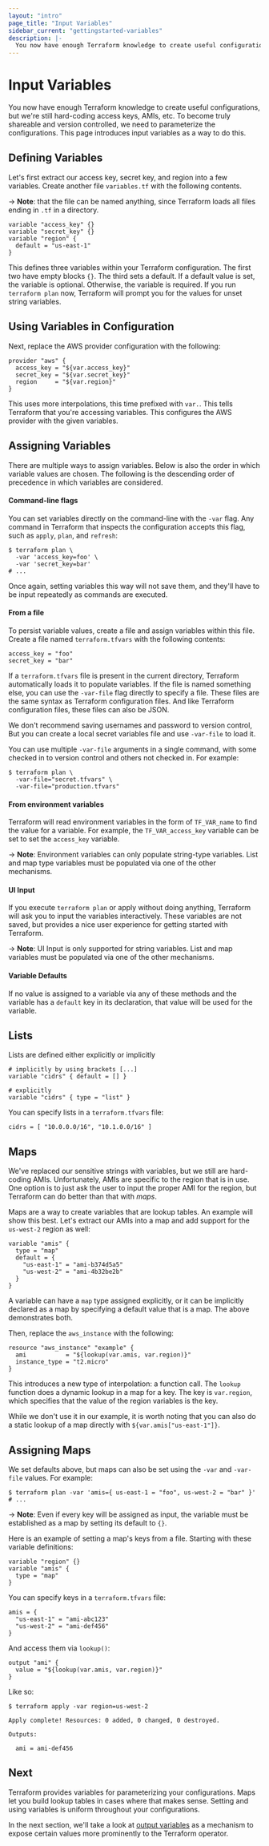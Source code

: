 ```yaml
---
layout: "intro"
page_title: "Input Variables"
sidebar_current: "gettingstarted-variables"
description: |-
  You now have enough Terraform knowledge to create useful configurations, but we're still hardcoding access keys, AMIs, etc. To become truly shareable and committable to version control, we need to parameterize the configurations. This page introduces input variables as a way to do this.
---
```


# Input Variables

You now have enough Terraform knowledge to create useful
configurations, but we're still hard-coding access keys,
AMIs, etc. To become truly shareable and version
controlled, we need to parameterize the configurations. This page
introduces input variables as a way to do this.

## Defining Variables

Let's first extract our access key, secret key, and region
into a few variables. Create another file `variables.tf` with
the following contents.

-> **Note**: that the file can be named anything, since Terraform loads all
files ending in `.tf` in a directory.

```hcl
variable "access_key" {}
variable "secret_key" {}
variable "region" {
  default = "us-east-1"
}
```

This defines three variables within your Terraform configuration.  The first
two have empty blocks `{}`. The third sets a default. If a default value is
set, the variable is optional. Otherwise, the variable is required. If you run
`terraform plan` now, Terraform will prompt you for the values for unset string
variables.

## Using Variables in Configuration

Next, replace the AWS provider configuration with the following:

```hcl
provider "aws" {
  access_key = "${var.access_key}"
  secret_key = "${var.secret_key}"
  region     = "${var.region}"
}
```

This uses more interpolations, this time prefixed with `var.`. This
tells Terraform that you're accessing variables. This configures
the AWS provider with the given variables.

## Assigning Variables

There are multiple ways to assign variables. Below is also the order
in which variable values are chosen. The following is the descending order
of precedence in which variables are considered.

#### Command-line flags

You can set variables directly on the command-line with the
`-var` flag. Any command in Terraform that inspects the configuration
accepts this flag, such as `apply`, `plan`, and `refresh`:

```
$ terraform plan \
  -var 'access_key=foo' \
  -var 'secret_key=bar'
# ...
```

Once again, setting variables this way will not save them, and they'll
have to be input repeatedly as commands are executed.

#### From a file

To persist variable values, create a file and assign variables within
this file. Create a file named `terraform.tfvars` with the following
contents:

```hcl
access_key = "foo"
secret_key = "bar"
```

If a `terraform.tfvars` file is present in the current directory,
Terraform automatically loads it to populate variables. If the file is
named something else, you can use the `-var-file` flag directly to
specify a file. These files are the same syntax as Terraform
configuration files. And like Terraform configuration files, these files
can also be JSON.

We don't recommend saving usernames and password to version control, But you
can create a local secret variables file and use `-var-file` to load it.

You can use multiple `-var-file` arguments in a single command, with some
checked in to version control and others not checked in. For example:

```
$ terraform plan \
  -var-file="secret.tfvars" \
  -var-file="production.tfvars"
```

#### From environment variables

Terraform will read environment variables in the form of `TF_VAR_name`
to find the value for a variable. For example, the `TF_VAR_access_key`
variable can be set to set the `access_key` variable.

-> **Note**: Environment variables can only populate string-type variables.
List and map type variables must be populated via one of the other mechanisms.

#### UI Input

If you execute `terraform plan` or apply without doing anything,
Terraform will ask you to input the variables interactively.  These
variables are not saved, but provides a nice user experience for getting
started with Terraform.

-> **Note**: UI Input is only supported for string variables. List and map
variables must be populated via one of the other mechanisms.

#### Variable Defaults

If no value is assigned to a variable via any of these methods and the
variable has a `default` key in its declaration, that value will be used
for the variable.

<a id="lists"></a>
## Lists

Lists are defined either explicitly or implicitly

```hcl
# implicitly by using brackets [...]
variable "cidrs" { default = [] }

# explicitly
variable "cidrs" { type = "list" }
```

You can specify lists in a `terraform.tfvars` file:

```hcl
cidrs = [ "10.0.0.0/16", "10.1.0.0/16" ]
```

## Maps

We've replaced our sensitive strings with variables, but we still
are hard-coding AMIs. Unfortunately, AMIs are specific to the region
that is in use. One option is to just ask the user to input the proper
AMI for the region, but Terraform can do better than that with
_maps_.

Maps are a way to create variables that are lookup tables. An example
will show this best. Let's extract our AMIs into a map and add
support for the `us-west-2` region as well:

```hcl
variable "amis" {
  type = "map"
  default = {
    "us-east-1" = "ami-b374d5a5"
    "us-west-2" = "ami-4b32be2b"
  }
}
```

A variable can have a `map` type assigned explicitly, or it can be implicitly
declared as a map by specifying a default value that is a map. The above
demonstrates both.

Then, replace the `aws_instance` with the following:

```hcl
resource "aws_instance" "example" {
  ami           = "${lookup(var.amis, var.region)}"
  instance_type = "t2.micro"
}
```

This introduces a new type of interpolation: a function call. The
`lookup` function does a dynamic lookup in a map for a key. The
key is `var.region`, which specifies that the value of the region
variables is the key.

While we don't use it in our example, it is worth noting that you
can also do a static lookup of a map directly with
`${var.amis["us-east-1"]}`.

## Assigning Maps

We set defaults above, but maps can also be set using the `-var` and
`-var-file` values. For example:

```
$ terraform plan -var 'amis={ us-east-1 = "foo", us-west-2 = "bar" }'
# ...
```

-> **Note**: Even if every key will be assigned as input, the variable must be
established as a map by setting its default to `{}`.

Here is an example of setting a map's keys from a file. Starting with these
variable definitions:

```hcl
variable "region" {}
variable "amis" {
  type = "map"
}
```

You can specify keys in a `terraform.tfvars` file:

```hcl
amis = {
  "us-east-1" = "ami-abc123"
  "us-west-2" = "ami-def456"
}
```

And access them via `lookup()`:

```hcl
output "ami" {
  value = "${lookup(var.amis, var.region)}"
}
```

Like so:

```
$ terraform apply -var region=us-west-2

Apply complete! Resources: 0 added, 0 changed, 0 destroyed.

Outputs:

  ami = ami-def456
```

## Next

Terraform provides variables for parameterizing your configurations.
Maps let you build lookup tables in cases where that makes sense.
Setting and using variables is uniform throughout your configurations.

In the next section, we'll take a look at
[output variables](/intro/getting-started/outputs.html) as a mechanism
to expose certain values more prominently to the Terraform operator.
